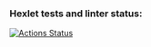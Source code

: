 ### Hexlet tests and linter status:
[![Actions Status](https://github.com/krinteron/frontend-project-lvl2/workflows/hexlet-check/badge.svg)](https://github.com/krinteron/frontend-project-lvl2/actions)